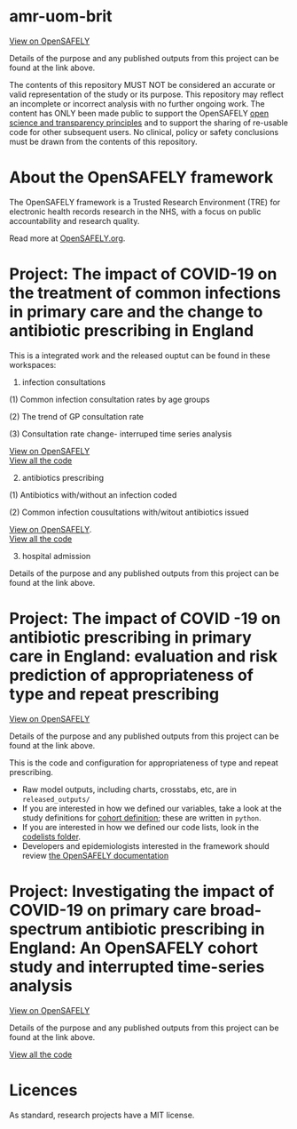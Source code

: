 # amr-uom-brit

[View on OpenSAFELY](https://jobs.opensafely.org/university-of-manchester/brit-antibiotic-research/)

Details of the purpose and any published outputs from this project can be found at the link above.

The contents of this repository MUST NOT be considered an accurate or valid representation of the study or its purpose. 
This repository may reflect an incomplete or incorrect analysis with no further ongoing work.
The content has ONLY been made public to support the OpenSAFELY [open science and transparency principles](https://www.opensafely.org/about/#contributing-to-best-practice-around-open-science) and to support the sharing of re-usable code for other subsequent users.
No clinical, policy or safety conclusions must be drawn from the contents of this repository.

# About the OpenSAFELY framework

The OpenSAFELY framework is a Trusted Research Environment (TRE) for electronic
health records research in the NHS, with a focus on public accountability and
research quality.

Read more at [OpenSAFELY.org](https://opensafely.org).

# Project: The impact of COVID-19 on the treatment of common infections in primary care and the change to antibiotic prescribing in England

This is a integrated work and the released ouptut can be found in these workspaces:

1. infection consultations

  (1) Common infection consultation rates by age groups
  
  (2) The trend of GP consultation rate
  
  (3) Consultation rate change- interruped time series analysis
  
[View on OpenSAFELY](https://jobs.opensafely.org/university-of-manchester/brit-antibiotic-research/service_eval_work/)   
[View all the code](https://github.com/opensafely/amr-uom-brit)

2. antibiotics prescribing

  (1) Antibiotics with/without an infection coded
  
  (2) Common infection cousultations with/witout antibiotics issued
  
[View on OpenSAFELY](https://jobs.opensafely.org/university-of-manchester/brit-antibiotic-research/service_evaluation/).  
[View all the code](https://github.com/opensafely/amr-uom-brit/tree/service_evaluation)

3. hospital admission 

Details of the purpose and any published outputs from this project can be found at the link above.



# Project: The impact of COVID -19 on antibiotic prescribing in primary care in England: evaluation and risk prediction of appropriateness of type and repeat prescribing

[View on OpenSAFELY](https://jobs.opensafely.org/university-of-manchester/brit-antibiotic-research/service_eval_work/)

Details of the purpose and any published outputs from this project can be found at the link above.


This is the code and configuration for appropriateness of type and repeat prescribing.

* Raw model outputs, including charts, crosstabs, etc, are in `released_outputs/`
* If you are interested in how we defined our variables, take a look at the study definitions for [cohort definition](https://github.com/opensafely/amr-uom-brit/tree/main/analysis); these are written in `python`.
* If you are interested in how we defined our code lists, look in the [codelists folder](https://github.com/opensafely/amr-uom-brit/tree/main/codelists).
* Developers and epidemiologists interested in the framework should review [the OpenSAFELY documentation](https://docs.opensafely.org/)


# Project: Investigating the impact of COVID-19 on primary care broad-spectrum antibiotic prescribing in England: An OpenSAFELY cohort study and interrupted time-series analysis

[View on OpenSAFELY](https://jobs.opensafely.org/university-of-manchester/brit-antibiotic-research/broad-spectrum-its/)

Details of the purpose and any published outputs from this project can be found at the link above.

[View all the code](https://github.com/opensafely/amr-uom-brit/tree/broad_ITS)

# Licences
As standard, research projects have a MIT license. 
